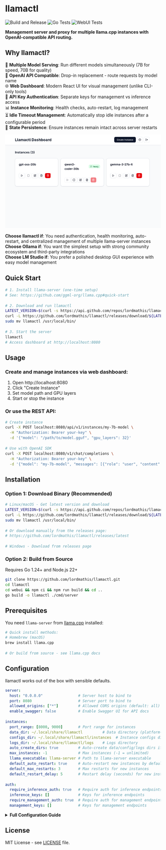 # llamactl

![Build and Release](https://github.com/lordmathis/llamactl/actions/workflows/release.yaml/badge.svg) ![Go Tests](https://github.com/lordmathis/llamactl/actions/workflows/go_test.yaml/badge.svg) ![WebUI Tests](https://github.com/lordmathis/llamactl/actions/workflows/webui_test.yaml/badge.svg)

**Management server and proxy for multiple llama.cpp instances with OpenAI-compatible API routing.**

## Why llamactl?

🚀 **Multiple Model Serving**: Run different models simultaneously (7B for speed, 70B for quality)  
🔗 **OpenAI API Compatible**: Drop-in replacement - route requests by model name  
🌐 **Web Dashboard**: Modern React UI for visual management (unlike CLI-only tools)  
🔐 **API Key Authentication**: Separate keys for management vs inference access  
📊 **Instance Monitoring**: Health checks, auto-restart, log management  
⏳ **Idle Timeout Management**: Automatically stop idle instances after a configurable period  
💾 **State Persistence**: Ensure instances remain intact across server restarts  

![Dashboard Screenshot](docs/images/screenshot.png)

**Choose llamactl if**: You need authentication, health monitoring, auto-restart, and centralized management of multiple llama-server instances  
**Choose Ollama if**: You want the simplest setup with strong community ecosystem and third-party integrations  
**Choose LM Studio if**: You prefer a polished desktop GUI experience with easy model management

## Quick Start

```bash
# 1. Install llama-server (one-time setup)
# See: https://github.com/ggml-org/llama.cpp#quick-start

# 2. Download and run llamactl
LATEST_VERSION=$(curl -s https://api.github.com/repos/lordmathis/llamactl/releases/latest | grep '"tag_name":' | sed -E 's/.*"([^"]+)".*/\1/')
curl -L https://github.com/lordmathis/llamactl/releases/download/${LATEST_VERSION}/llamactl-${LATEST_VERSION}-linux-amd64.tar.gz | tar -xz
sudo mv llamactl /usr/local/bin/

# 3. Start the server
llamactl
# Access dashboard at http://localhost:8080
```

## Usage

### Create and manage instances via web dashboard:
1. Open http://localhost:8080
2. Click "Create Instance"
3. Set model path and GPU layers
4. Start or stop the instance

### Or use the REST API:
```bash
# Create instance
curl -X POST localhost:8080/api/v1/instances/my-7b-model \
  -H "Authorization: Bearer your-key" \
  -d '{"model": "/path/to/model.gguf", "gpu_layers": 32}'

# Use with OpenAI SDK
curl -X POST localhost:8080/v1/chat/completions \
  -H "Authorization: Bearer your-key" \
  -d '{"model": "my-7b-model", "messages": [{"role": "user", "content": "Hello!"}]}'
```

## Installation

### Option 1: Download Binary (Recommended)

```bash
# Linux/macOS - Get latest version and download
LATEST_VERSION=$(curl -s https://api.github.com/repos/lordmathis/llamactl/releases/latest | grep '"tag_name":' | sed -E 's/.*"([^"]+)".*/\1/')
curl -L https://github.com/lordmathis/llamactl/releases/download/${LATEST_VERSION}/llamactl-${LATEST_VERSION}-$(uname -s | tr '[:upper:]' '[:lower:]')-$(uname -m).tar.gz | tar -xz
sudo mv llamactl /usr/local/bin/

# Or download manually from the releases page:
# https://github.com/lordmathis/llamactl/releases/latest

# Windows - Download from releases page
```

### Option 2: Build from Source
Requires Go 1.24+ and Node.js 22+
```bash
git clone https://github.com/lordmathis/llamactl.git
cd llamactl
cd webui && npm ci && npm run build && cd ..
go build -o llamactl ./cmd/server
```

## Prerequisites

You need `llama-server` from [llama.cpp](https://github.com/ggml-org/llama.cpp) installed:

```bash
# Quick install methods:
# Homebrew (macOS)
brew install llama.cpp

# Or build from source - see llama.cpp docs
```

## Configuration

llamactl works out of the box with sensible defaults.

```yaml
server:
  host: "0.0.0.0"                # Server host to bind to
  port: 8080                     # Server port to bind to
  allowed_origins: ["*"]         # Allowed CORS origins (default: all)
  enable_swagger: false          # Enable Swagger UI for API docs

instances:
  port_range: [8000, 9000]       # Port range for instances
  data_dir: ~/.local/share/llamactl         # Data directory (platform-specific, see below)
  configs_dir: ~/.local/share/llamactl/instances  # Instance configs directory
  logs_dir: ~/.local/share/llamactl/logs    # Logs directory
  auto_create_dirs: true         # Auto-create data/config/logs dirs if missing
  max_instances: -1              # Max instances (-1 = unlimited)
  llama_executable: llama-server # Path to llama-server executable
  default_auto_restart: true     # Auto-restart new instances by default
  default_max_restarts: 3        # Max restarts for new instances
  default_restart_delay: 5       # Restart delay (seconds) for new instances

auth:
  require_inference_auth: true   # Require auth for inference endpoints
  inference_keys: []             # Keys for inference endpoints
  require_management_auth: true  # Require auth for management endpoints
  management_keys: []            # Keys for management endpoints
```

<details><summary><strong>Full Configuration Guide</strong></summary>

llamactl can be configured via configuration files or environment variables. Configuration is loaded in the following order of precedence:  

```
Defaults < Configuration file < Environment variables
```

### Configuration Files

#### Configuration File Locations

Configuration files are searched in the following locations (in order of precedence):

**Linux/macOS:**
- `./llamactl.yaml` or `./config.yaml` (current directory)
- `$HOME/.config/llamactl/config.yaml`
- `/etc/llamactl/config.yaml`

**Windows:**
- `./llamactl.yaml` or `./config.yaml` (current directory)
- `%APPDATA%\llamactl\config.yaml`
- `%USERPROFILE%\llamactl\config.yaml`
- `%PROGRAMDATA%\llamactl\config.yaml`

You can specify the path to config file with `LLAMACTL_CONFIG_PATH` environment variable.

### Configuration Options

#### Server Configuration

```yaml
server:
  host: "0.0.0.0"         # Server host to bind to (default: "0.0.0.0")
  port: 8080              # Server port to bind to (default: 8080)
  allowed_origins: ["*"]  # CORS allowed origins (default: ["*"])
  enable_swagger: false   # Enable Swagger UI (default: false)
```

**Environment Variables:**
- `LLAMACTL_HOST` - Server host
- `LLAMACTL_PORT` - Server port
- `LLAMACTL_ALLOWED_ORIGINS` - Comma-separated CORS origins
- `LLAMACTL_ENABLE_SWAGGER` - Enable Swagger UI (true/false)

#### Instance Configuration

```yaml
instances:
  port_range: [8000, 9000]                          # Port range for instances (default: [8000, 9000])
  data_dir: "~/.local/share/llamactl"               # Directory for all llamactl data (default varies by OS)
  configs_dir: "~/.local/share/llamactl/instances"  # Directory for instance configs (default: data_dir/instances)
  logs_dir: "~/.local/share/llamactl/logs"          # Directory for instance logs (default: data_dir/logs)
  auto_create_dirs: true                            # Automatically create data/config/logs directories (default: true)
  max_instances: -1                                 # Maximum instances (-1 = unlimited)
  llama_executable: "llama-server"                  # Path to llama-server executable
  default_auto_restart: true                        # Default auto-restart setting
  default_max_restarts: 3                           # Default maximum restart attempts
  default_restart_delay: 5                          # Default restart delay in seconds
  timeout_check_interval: 5                         # Default instance timeout check interval in minutes
```

**Environment Variables:**
- `LLAMACTL_INSTANCE_PORT_RANGE` - Port range (format: "8000-9000" or "8000,9000")
- `LLAMACTL_DATA_DIRECTORY` - Data directory path
- `LLAMACTL_INSTANCES_DIR` - Instance configs directory path
- `LLAMACTL_LOGS_DIR` - Log directory path
- `LLAMACTL_AUTO_CREATE_DATA_DIR` - Auto-create data/config/logs directories (true/false)
- `LLAMACTL_MAX_INSTANCES` - Maximum number of instances
- `LLAMACTL_LLAMA_EXECUTABLE` - Path to llama-server executable
- `LLAMACTL_DEFAULT_AUTO_RESTART` - Default auto-restart setting (true/false)
- `LLAMACTL_DEFAULT_MAX_RESTARTS` - Default maximum restarts
- `LLAMACTL_DEFAULT_RESTART_DELAY` - Default restart delay in seconds
- `LLAMACTL_TIMEOUT_CHECK_INTERVAL` - Default instance timeout check interval in minutes

#### Authentication Configuration

```yaml
auth:
  require_inference_auth: true           # Require API key for OpenAI endpoints (default: true)
  inference_keys: []                     # List of valid inference API keys
  require_management_auth: true          # Require API key for management endpoints (default: true)
  management_keys: []                    # List of valid management API keys
```

**Environment Variables:**
- `LLAMACTL_REQUIRE_INFERENCE_AUTH` - Require auth for OpenAI endpoints (true/false)
- `LLAMACTL_INFERENCE_KEYS` - Comma-separated inference API keys
- `LLAMACTL_REQUIRE_MANAGEMENT_AUTH` - Require auth for management endpoints (true/false)
- `LLAMACTL_MANAGEMENT_KEYS` - Comma-separated management API keys

</details>

## License

MIT License - see [LICENSE](LICENSE) file.
